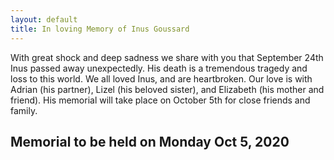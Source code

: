 ```yaml
---
layout: default
title: In loving Memory of Inus Goussard
---
```


With great shock and deep sadness we share with you that September 24th Inus passed away unexpectedly. His death is a tremendous tragedy and loss to this world. We all loved Inus, and are heartbroken. Our love is with Adrian (his partner), Lizel (his beloved sister), and Elizabeth (his mother and friend).  His memorial will take place on October 5th for close friends and family. 

## Memorial to be held on Monday Oct 5, 2020




